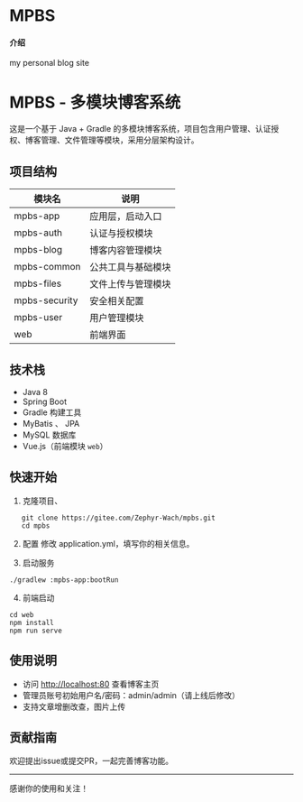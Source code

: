
# MPBS

#### 介绍
my personal blog site

# MPBS - 多模块博客系统

这是一个基于 Java + Gradle 的多模块博客系统，项目包含用户管理、认证授权、博客管理、文件管理等模块，采用分层架构设计。

## 项目结构

| 模块名         | 说明                   |
| ------------- | ---------------------- |
| mpbs-app      | 应用层，启动入口       |
| mpbs-auth     | 认证与授权模块         |
| mpbs-blog     | 博客内容管理模块       |
| mpbs-common   | 公共工具与基础模块     |
| mpbs-files    | 文件上传与管理模块     |
| mpbs-security | 安全相关配置           |
| mpbs-user     | 用户管理模块           |
| web           | 前端界面               |

## 技术栈

- Java 8
- Spring Boot
- Gradle 构建工具
- MyBatis 、 JPA
- MySQL 数据库
- Vue.js（前端模块 `web`）

## 快速开始

1. 克隆项目、

```
   git clone https://gitee.com/Zephyr-Wach/mpbs.git
   cd mpbs
```

2. 配置
   修改 application.yml，填写你的相关信息。

3. 启动服务
```
./gradlew :mpbs-app:bootRun
```
4. 前端启动
```
cd web
npm install
npm run serve
```

## 使用说明

* 访问 [http://localhost:80](http://localhost:80) 查看博客主页
* 管理员账号初始用户名/密码：admin/admin（请上线后修改）
* 支持文章增删改查，图片上传

## 贡献指南

欢迎提出issue或提交PR，一起完善博客功能。

---

感谢你的使用和关注！


